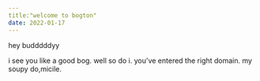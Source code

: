 ```yaml
---
title:"welcome to bogton"
date: 2022-01-17
---
```


hey budddddyy

i see you like a good bog. well so do i. you've entered the right domain. my soupy do,micile.
